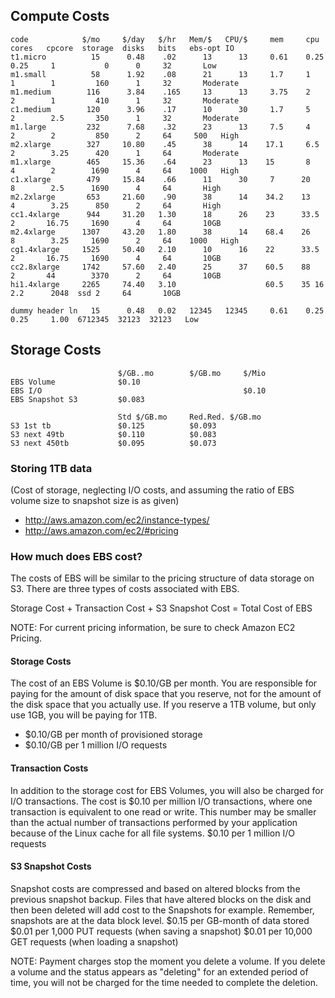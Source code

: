 ## Compute Costs


    code         	$/mo	 $/day	 $/hr	Mem/$	CPU/$	  mem 	  cpu 	cores	cpcore	storage	 disks	 bits	ebs-opt	IO
    t1.micro       	  15	  0.48	  .02	   13	   13	  0.61	  0.25	 0.25	  1   	      0	     0	   32		Low
    m1.small       	  58	  1.92	  .08	   21	   13	  1.7 	  1   	 1   	  1   	    160	     1	   32		Moderate
    m1.medium      	 116	  3.84	  .165	   13	   13	  3.75	  2   	 2   	  1   	    410	     1	   32		Moderate
    c1.medium      	 120	  3.96	  .17	   10	   30	  1.7 	  5   	 2   	  2.5 	    350	     1	   32		Moderate
    m1.large       	 232	  7.68	  .32	   23	   13	  7.5 	  4   	 2   	  2   	    850	     2	   64	  500	High
    m2.xlarge      	 327	 10.80	  .45	   38	   14	 17.1 	  6.5 	 2   	  3.25	    420	     1	   64		Moderate
    m1.xlarge      	 465	 15.36	  .64	   23	   13	 15   	  8   	 4   	  2   	   1690	     4	   64	 1000	High
    c1.xlarge      	 479	 15.84	  .66	   11	   30	  7   	 20   	 8   	  2.5 	   1690	     4	   64	 	High
    m2.2xlarge     	 653	 21.60	  .90	   38	   14	 34.2 	 13   	 4   	  3.25	    850	     2	   64		High
    cc1.4xlarge    	 944	 31.20	 1.30	   18	   26	 23   	 33.5 	 2   	 16.75	   1690	     4	   64		10GB
    m2.4xlarge     	1307	 43.20	 1.80	   38	   14	 68.4 	 26   	 8   	  3.25	   1690	     2	   64	 1000	High
    cg1.4xlarge    	1525	 50.40	 2.10	   10	   16	 22   	 33.5 	 2   	 16.75	   1690	     4	   64		10GB
    cc2.8xlarge    	1742	 57.60	 2.40	   25	   37	 60.5 	 88   	 2   	 44   	   3370	     2	   64		10GB
    hi1.4xlarge   	2265	 74.40	 3.10	    	    	 60.5	 35	16	  2.2	   2048	 ssd 2	   64		10GB

    dummy header ln	  15	  0.48	 0.02	12345	12345	  0.61	  0.25	 0.25	  1.00	6712345	 32123	32123	Low


## Storage Costs

                            $/GB..mo		$/GB.mo  	$/Mio
    EBS Volume     			$0.10
    EBS I/O       			            	         	$0.10
    EBS Snapshot S3			$0.083

                         	Std $/GB.mo		Red.Red. $/GB.mo
    S3 1st tb            	$0.125     	 	$0.093
    S3 next 49tb         	$0.110     	 	$0.083
    S3 next 450tb        	$0.095  		$0.073

### Storing 1TB data

(Cost of storage, neglecting I/O costs, and assuming the ratio of EBS volume size to snapshot size is as given)

* http://aws.amazon.com/ec2/instance-types/
* http://aws.amazon.com/ec2/#pricing

### How much does EBS cost?

The costs of EBS will be similar to the pricing structure of data storage on S3.  There are three types of costs associated with EBS.

Storage Cost + Transaction Cost + S3 Snapshot Cost = Total Cost of EBS

NOTE: For current pricing information, be sure to check Amazon EC2 Pricing.

#### Storage Costs

The cost of an EBS Volume is $0.10/GB per month.  You are responsible for paying for the amount of disk space that you reserve, not for the amount of the disk space that you actually use.  If you reserve a 1TB volume, but only use 1GB, you will be paying for 1TB.
* $0.10/GB per month of provisioned storage
* $0.10/GB per 1 million I/O requests

#### Transaction Costs

In addition to the storage cost for EBS Volumes, you will also be charged for I/O transactions. The cost is $0.10 per million I/O transactions, where one transaction is equivalent to one read or write.  This number may be smaller than the actual number of transactions performed by your application because of the Linux cache for all file systems.
$0.10 per 1 million I/O requests

#### S3 Snapshot Costs

Snapshot costs are compressed and based on altered blocks from the previous snapshot backup.  Files that have altered blocks on the disk and then been deleted will add cost to the Snapshots for example.  Remember, snapshots are at the data block level.
$0.15 per GB-month of data stored
$0.01 per 1,000 PUT requests (when saving a snapshot)
$0.01 per 10,000 GET requests (when loading a snapshot)

NOTE:  Payment charges stop the moment you delete a volume.  If you delete a volume and the status appears as "deleting" for an extended period of time, you will not be charged for the time needed to complete the deletion.
